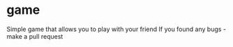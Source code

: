 # game
Simple game that allows you to play with your friend
If you found any bugs - make a pull request
